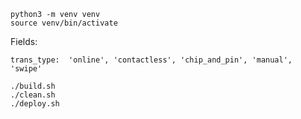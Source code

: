 ```shell
python3 -m venv venv
source venv/bin/activate
```

Fields:

```
trans_type:  'online', 'contactless', 'chip_and_pin', 'manual', 'swipe'
```

```shell
./build.sh
./clean.sh
./deploy.sh
```
